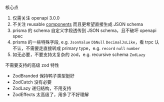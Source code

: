 核心点

1. 仅需关注 openapi 3.0.0
2. 不关注 reusable [components](https://swagger.io/docs/specification/components/) 而且更希望直接生成 JSON schema
3. prisma 的 schema 自定义字段透传到 JSON schema，且不破坏 openapi spec
4. prisma 的一些特殊字段, e.g. `JsonValue` `DbNull` `DecimalJsLike`，看 trpc 认不认，不需要走直接转成 primary type，e.g. `record` `null` `number`
5. 如无必要，不要支持太复杂的 zod，e.g. recursive schema `ZodLazy`

不需要支持的高级 zod 特性
- ZodBranded 保持鸭子类型挺好
- ZodCatch 没有必要
- ZodLazy 递归结构，不用支持
- ZodEffects 太高级了，用多了不好理解
